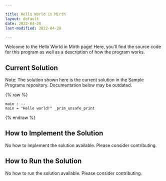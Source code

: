 ```yaml
---

title: Hello World in Mirth
layout: default
date: 2022-04-28
last-modified: 2022-04-28

---
```


Welcome to the Hello World in Mirth page! Here, you'll find the source code for this program as well as a description of how the program works.

## Current Solution

Note: The solution shown here is the current solution in the Sample Programs repository. Documentation below may be outdated.

{% raw %}

```Mirth
main : --
main = "Hello world!" _prim_unsafe_print

```

{% endraw %}

## How to Implement the Solution

No how to implement the solution available. Please consider contributing.

## How to Run the Solution

No how to run the solution available. Please consider contributing.